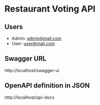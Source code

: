 # Restaurant Voting API

## Users
- Admin: admin@mail.com
- User: user@mail.com
## Swagger URL
http://localhost/swagger-ui
## OpenAPI definition in JSON
http://localhost/api-docs
